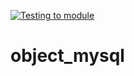 [![Testing to module](https://github.com/jscode-es/object_mysql/actions/workflows/action.yml/badge.svg)](https://github.com/jscode-es/object_mysql/actions/workflows/action.yml)

# object_mysql